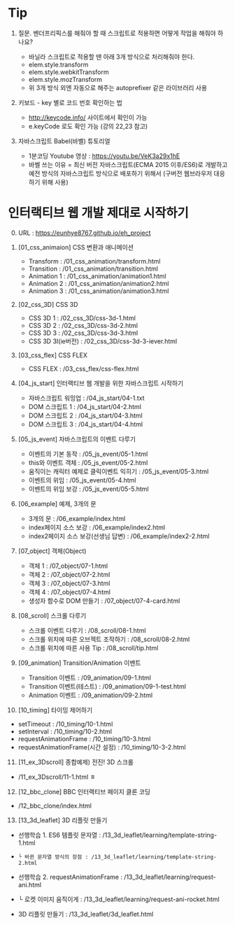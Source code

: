 # Tip
1. 질문. 벤더프리픽스를 해줘야 할 때 스크립트로 적용하면 어떻게 작업을 해줘야 하나요?
   - 바닐라 스크립트로 적용할 땐 아래 3개 방식으로 처리해줘야 한다.
   - elem.style.transform
   - elem.style.webkitTransform
   - elem.style.mozTransform
   - 위 3개 방식 외엔 자동으로 해주는 autoprefixer 같은 라이브러리 사용

2. 키보드 - key 별로 코드 번호 확인하는 법
   - http://keycode.info/ 사이트에서 확인이 가능
   - e.keyCode 로도 확인 가능 (강의 22,23 참고)

3. 자바스크립트 Babel(바벨) 튜토리얼 
   - 1분코딩 Youtube 영상 : https://youtu.be/VeK3a29x1hE
   - 바벨 쓰는 이유 = 최신 버전 자바스크립트(ECMA 2015 이후/ES6)로 개발하고 
   예전 방식의 자바스크립트 방식으로 배포하기 위해서 (구버전 웹브라우저 대응하기 위해 사용)

# 인터랙티브 웹 개발 제대로 시작하기

0. URL : https://eunhye8767.github.io/eh_project

1. [01_css_animaion] CSS 변환과 애니메이션
   - Transform : /01_css_animation/transform.html
   - Transition : /01_css_animation/transition.html
   - Animation 1 : /01_css_animation/animation1.html
   - Animation 2 : /01_css_animation/animation2.html
   - Animation 3 : /01_css_animation/animation3.html


2. [02_css_3D] CSS 3D
   - CSS 3D 1 : /02_css_3D/css-3d-1.html
   - CSS 3D 2 : /02_css_3D/css-3d-2.html
   - CSS 3D 3 : /02_css_3D/css-3d-3.html
   - CSS 3D 3I(ie버전) : /02_css_3D/css-3d-3-iever.html


3. [03_css_flex] CSS FLEX
   - CSS FLEX : /03_css_flex/css-flex.html


4. [04_js_start] 인터랙티브 웹 개발을 위한 자바스크립트 시작하기
   - 자바스크립트 워밍업 : /04_js_start/04-1.txt
   - DOM 스크립트 1 : /04_js_start/04-2.html
   - DOM 스크립트 2 : /04_js_start/04-3.html
   - DOM 스크립트 3 : /04_js_start/04-4.html

5. [05_js_event] 자바스크립트의 이벤트 다루기
   - 이벤트의 기본 동작 : /05_js_event/05-1.html
   - this와 이벤트 객체 : /05_js_event/05-2.html
   - 움직이는 캐릭터 예제로 클릭이벤트 익히기 : /05_js_event/05-3.html
   - 이벤트의 위임 : /05_js_event/05-4.html
   - 이벤트의 위임 보강 : /05_js_event/05-5.html

6. [06_example] 예제, 3개의 문
   - 3개의 문 : /06_example/index.html
   - index페이지 소스 보강 : /06_example/index2.html
   - index2페이지 소스 보강(선생님 답변) : /06_example/index2-2.html

7. [07_object] 객체(Object)
   - 객체 1 : /07_object/07-1.html
   - 객체 2 : /07_object/07-2.html
   - 객체 3 : /07_object/07-3.html
   - 객체 4 : /07_object/07-4.html
   - 생성자 함수로 DOM 만들기 : /07_object/07-4-card.html

8. [08_scroll] 스크롤 다루기
   - 스크롤 이벤트 다루기 : /08_scroll/08-1.html
   - 스크롤 위치에 따른 오브젝트 조작하기 : /08_scroll/08-2.html
   - 스크롤 위치에 따른 사용 Tip : /08_scroll/tip.html

9. [09_animation] Transition/Animation 이벤트
   - Transition 이벤트 : /09_animation/09-1.html
   - Transition 이벤트(테스트) : /09_animation/09-1-test.html
   - Animation 이벤트 :  /09_animation/09-2.html

10. [10_timing] 타이밍 제어하기
   - setTimeout  : /10_timing/10-1.html
   - setInterval : /10_timing/10-2.html
   - requestAnimationFrame : /10_timing/10-3.html
   - requestAnimationFrame(시간 설정) : /10_timing/10-3-2.html

11. [11_ex_3Dscroll] 종합예제) 전진! 3D 스크롤
   - /11_ex_3Dscroll/11-1.html
ㅎ
12. [12_bbc_clone] BBC 인터랙티브 페이지 클론 코딩
   - /12_bbc_clone/index.html

13. [13_3d_leaflet] 3D 리플릿 만들기
   - 선행학습 1. ES6 템플릿 문자열 : /13_3d_leaflet/learning/template-string-1.html
   -     └ 바뀐 문자열 방식의 장점 : /13_3d_leaflet/learning/template-string-2.html
   - 선행학습 2. requestAnimationFrame : /13_3d_leaflet/learning/request-ani.html
   -   └ 로켓 이미지 움직이게 : /13_3d_leaflet/learning/request-ani-rocket.html
   
   - 3D 리플릿 만들기 : /13_3d_leaflet/3d_leaflet.html
